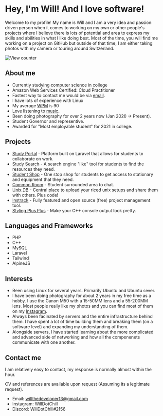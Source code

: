 # Hey, I'm Will! And I love software!

Welcome to my profile! My name is Will and I am a very idea and passion driven person when it comes to working on my own or other people's projects where I believe there is lots of potential and area to express my skills and abilities in what I like doing best.
Most of the time, you will find me working on a project on GitHub but outside of that time, I am either taking photos with my camera or touring around Switzerland.

![View counter](https://komarev.com/ghpvc/?username=WillTheDeveloper&label=Views)

## About me

- Currently studying computer science in college
- Amazon Web Services Certified: Cloud Practitioner
- Fastest way to contact me would be via [email](mailto:willthedeveloper13@gmail.com).
- I have lots of experience with Linux
- My average [WPM](https://monkeytype.com/profile/bSnEl4ylmmN0Nv5q6aUecBqIZmX2) is 90
- Love listening to [music](https://open.spotify.com/user/willthedeveloper13?si=9c99a449c0b04192).
- Been doing photography for over 2 years now (Jan 2020 -> Present).
- Student Governor and representive.
- Awarded for "Most employable student" for 2021 in college.

## Projects

- [Study Portal](https://github.com/WillTheDeveloper/StudyPortal) - Platform built on Laravel that allows for students to collaborate on work.
- [Study Search](https://github.com/Study-Portal/StudySearch) - A search engine "like" tool for students to find the resources they need.
- [Student Shop](https://github.com/Study-Portal/StudentShop) - One stop shop for students to get access to stationary and equipment that they need.
- [Common Room](https://github.com/Study-Portal/CommonRoom) - Student surrounded area to chat.
- [Unix DB](https://github.com/Unix-DB/UnixDB) - Central place to upload your riced unix setups and share them with others. Plus code!
- [Instrack](https://github.com/Instrack/Instrack) - Fully featured and open source (free) project management tool.
- [Styling Plus Plus](https://github.com/WillTheDeveloper/StylingPlusPlus) - Make your C++ console output look pretty.

## Languages and Frameworks

- PHP
- C++
- MySQL
- Laravel
- Tailwind
- AlpineJS

## Interests

- Been using Linux for several years. Primarily Ubuntu and Ubuntu sever.
- I have been doing photography for about 2 years in my free time as a hobby. I use the Canon M50 with a 15-50MM lens and a 55-200MM lens. Most people really like my photos and you can find most of them on my [Instagram](https://www.instagram.com/willdotchill/).
- Always been facinated by servers and the entire infrastructure behind them. I have spent a lot of time building them and breaking them (on a software level) and expanding my understanding of them.
- Alongside servers, I have started learning about the more complicated and advanced side of networking and how all the componenets communicate with one another.

## Contact me

I am relatively easy to contact, my response is normally almost within the hour.

CV and references are available upon request (Assuming its a legitimate request).

- Email: willthedeveloper13@gmail.com
- Instagram: WillDotChill
- Discord: WillDotChill#2156

